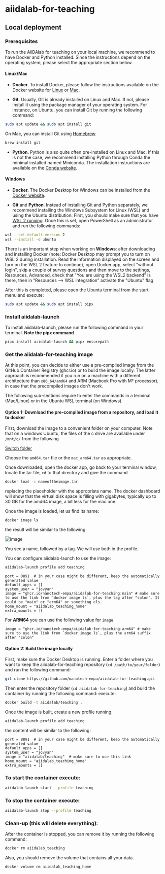 # aiidalab-for-teaching
## Local deployment

### Prerequisites

To run the AiiDAlab for teaching on your local machine, we recommend to have Docker and Python installed.
Since the instructions depend on the operating system, please select the appropriate section below.

#### Linux/Mac

* **Docker**.
To install Docker, please follow the instructions available on the Docker website for [Linux](https://docs.docker.com/desktop/install/linux-install/) or [Mac](https://docs.docker.com/desktop/install/mac-install/).


* **Git**.
Usually, Git is already installed on Linux and Mac.
If not, please install it using the package manager of your operating system.
For instance, on Ubuntu, you can install Git by running the following command:
```bash
sudo apt update && sudo apt install git
```

On Mac, you can install Git using [Homebrew](https://brew.sh/):
```bash
brew install git
```

* **Python**.
Python is also quite often pre-installed on Linux and Mac.
If this is not the case, we recommend installing Python through Conda the minimal installed named Miniconda.
The installation instructions are available on the [Conda website](https://docs.conda.io/en/latest/miniconda.html).


#### Windows

* **Docker**.
The Docker Desktop for Windows can be installed from the [Docker website](https://docs.docker.com/desktop/install/windows-install/).



* **Git** and **Python**.
Instead of installing Git and Python separately, we recommend installing the Windows Subsystem for Linux (WSL) and using the Ubuntu distribution.
First, you should make sure that you have [WSL 2 running](https://docs.docker.com/desktop/wsl/).
Once this is set, open PowerShell as an administrator and run the following commands:
```bash
wsl --set-default-version 2
wsl --install -d ubuntu
```

There is an important step when working on **Windows**: after downloading and installing Docker (note: Docker Desktop may prompt you to turn on WSL 2 during installation. Read the information displayed on the screen and turn on the WSL 2 feature to continue), open Docker.app, select "without login", skip a couple of survey questions and then move to the settings, Resources, Advanced, check that "You are using the WSL2 backend" is there, then in "Resources --> WSL integration" activate the "Ubuntu" flag.


After this is completed, please open the Ubuntu terminal from the start menu and execute:
```bash
sudo apt update && sudo apt install pipx
```


### Install aiidalab-launch

To install aiidalab-launch, please run the following command in your terminal. **Note the pipx command**

```bash
pipx install aiidalab-launch && pipx ensurepath
```



### Get the aiidalab-for-teaching image

At this point, you can decide to either use a pre-compiled image from the GitHub Container Registry (ghcr.io) or to build the image locally.
The latter approach is recommended if you run on a machine with a different architecture than `x86_64/amd64` and ARM (Macbook Pro with M* processor), in case that the precompiled images don't work.

The following sub-sections require to enter the commands in a terminal (Mac/Linux) or in the Ubuntu WSL terminal (on Windows).

#### Option 1: Download the pre-compiled image from a repository, and load it to docker

First, download the image to a convenient folder on your computer. Note that on a windows Ubuntu, the files of the c drive are available under `/mnt/c/`
from the following

[Switch folder](https://drive.switch.ch/index.php/s/Z98VSuegodCYiog)

Choose the `amd64.tar` file or the `mac_arm64.tar` as appropriate.

Once downloaded, open the docker app, go back to your terminal window, locate the tar file, `cd` to that directory and give the command

```bash
docker load -i nameoftheimage.tar
```
replacing the placeholder with the appropriate name.
The docker dashboard will show that the virtual disk space is filling with gigabytes, typically up to 30 GB for the amd64 image, a bit less for the mac one.

Once the image is loaded, let us find its name:
```bash
docker image ls
```

the result will be similar to the following:

![image](https://github.com/user-attachments/assets/325e06de-50a9-45c5-b91e-ee4ff08582d4)

You see a name, followed by a tag. We will use both in the profile.

You can configure aiidalab-launch to use the image:
```bash
aiidalab-launch profile add teaching
```

```
port = 8891  # in your case might be different, keep the automatically generated value
default_apps = []
system_user = "jovyan"
image = "ghcr.io/nanotech-empa/aiidalab-for-teaching:main" # make sure to use the link from `docker image ls`, plus the tag after "colon". It could be "main" or "arm64" or something els.
home_mount = "aiidalab_teaching_home"
extra_mounts = []
```
For **ARM64** you can use the following value for ```image```
```
image = "ghcr.io/nanotech-empa/aiidalab-for-teaching:arm64" # make sure to use the link from `docker image ls`, plus the arm64 suffix after "colon"
```


#### Option 2: Build the image locally

First, make sure the Docker Desktop is running.
Enter a folder where you want to keep the aiidalab-for-teaching repository (`cd /path/to/your/folder`) and run the following command:

```bash
git clone https://github.com/nanotech-empa/aiidalab-for-teaching.git
```
Then enter the repository folder (`cd aiidalab-for-teaching`) and build the container by running the following command:
execute:

```bash
docker build -t aiidalab/teaching .
```

Once the image is built, create a new profile running

```bash
aiidalab-launch profile add teaching
```
the content will be similar to the following:
```
port = 8891  # in your case might be different, keep the automatically generated value
default_apps = []
system_user = "jovyan"
image = "aiidalab/teaching"  # make sure to use this link
home_mount = "aiidalab_teaching_home"
extra_mounts = []
```

### To start the container execute:
```bash
aiidalab-launch start --profile teaching
```
### To stop the container execute:
```bash
aiidalab-launch stop --profile teaching
```
### Clean-up (this will delete everything):

After the container is stopped, you can remove it by running the following command:
```bash
docker rm aiidalab_teaching
```
Also, you should remove the volume that contains all your data.
```bash
docker volume rm aiidalab_teaching_home
```
